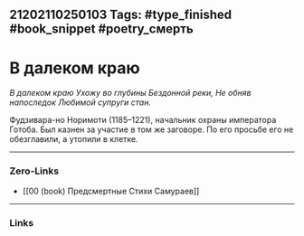 21202110250103
Tags: #type_finished #book_snippet #poetry_смерть
---
# В далеком краю

*В далеком краю
Ухожу во глубины
Бездонной реки,
Не обняв напоследок
Любимой супруги стан.*

Фудзивара-но Норимоти (1185–1221), начальник охраны императора Готоба. Был казнен за участие в том же заговоре. По его просьбе его не обезглавили, а утопили в клетке. 

---
### Zero-Links
- [[00 (book) Предсмертные Стихи Самураев]]
---
### Links
